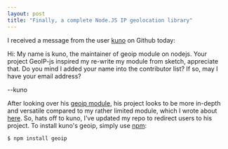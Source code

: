 ```yaml
---
layout: post
title: "Finally, a complete Node.JS IP geolocation library"
---
```

I received a message from the user <a href="https://github.com/kuno">kuno</a> on Github today:

<quote>Hi:
My name is kuno, the maintainer of geoip module on nodejs.
Your project GeoIP-js inspired my re-write my module from sketch, appreciate that.
Do you mind I added your name into the contributor list?
If so, may I have your email address?

--kuno
</quote>

After looking over his <a href="https://github.com/kuno/GeoIP">geoip module</a>, his project looks to be more in-depth and versatile compared to my rather limited module, which I wrote about <a href="http://joevennix.com/2011/04/25/GeoIP.JS---An-IP-Geolocation-Node-Library.html">here</a>. So, hats off to kuno, I've updated my repo to redirect users to his project. To install kuno's geoip, simply use <a href="http://npmjs.org/">npm</a>:

<pre><code class="shell">$ npm install geoip</code></pre>
